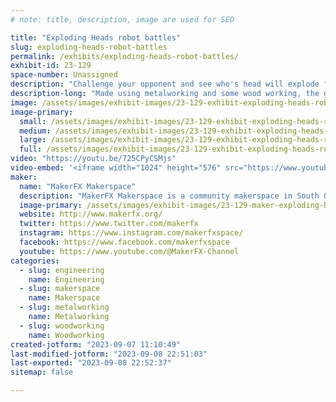 ```yaml
---
# note: title, description, image are used for SEO

title: "Exploding Heads robot battles"
slug: exploding-heads-robot-battles
permalink: /exhibits/exploding-heads-robot-battles/
exhibit-id: 23-129
space-number: Unassigned
description: "Challenge your opponent and see who's head will explode first!"
description-long: "Made using metalworking and some wood working, the goal is to make your opponents seltzer water can head explode first.  "
image: /assets/images/exhibit-images/23-129-exhibit-exploding-heads-robot-battles-exploding-heads-picture-large.PNG
image-primary: 
  small: /assets/images/exhibit-images/23-129-exhibit-exploding-heads-robot-battles-exploding-heads-picture-small.PNG
  medium: /assets/images/exhibit-images/23-129-exhibit-exploding-heads-robot-battles-exploding-heads-picture-medium.PNG
  large: /assets/images/exhibit-images/23-129-exhibit-exploding-heads-robot-battles-exploding-heads-picture-large.PNG
  full: /assets/images/exhibit-images/23-129-exhibit-exploding-heads-robot-battles-exploding-heads-picture-full.PNG
video: "https://youtu.be/725CPyCSMjs"
video-embed: '<iframe width="1024" height="576" src="https://www.youtube.com/embed/725CPyCSMjs?feature=oembed" frameborder="0" allow="accelerometer; autoplay; clipboard-write; encrypted-media; gyroscope; picture-in-picture; web-share" allowfullscreen title="Exploding heads Robot Battles"></iframe>'
maker: 
  name: "MakerFX Makerspace"
  description: "MakerFX Makerspace is a community makerspace in South Orlando. We welcome makers of all types, from crafters to artists to robotics builders. Whatever you like to make, you'll find a welcoming community that can help you learn, and wants to learn from you. We are active in the local community and you'll often find MakerFX members showing off what they make at events, volunteering with community projects, partnering with organizations like Boys & Girls Clubs of Central Florida, and much, much more."
  image-primary: /assets/images/exhibit-images/23-129-maker-exploding-heads-robot-battles-makerfx-with-text-medium.png
  website: http://www.makerfx.org/
  twitter: https://www.twitter.com/makerfx
  instagram: https://www.instagram.com/makerfxspace/
  facebook: https://www.facebook.com/makerfxspace
  youtube: https://www.youtube.com/@MakerFX-Channel
categories: 
  - slug: engineering
    name: Engineering
  - slug: makerspace
    name: Makerspace
  - slug: metalworking
    name: Metalworking
  - slug: woodworking
    name: Woodworking
created-jotform: "2023-09-07 11:10:49"
last-modified-jotform: "2023-09-08 22:51:03"
last-exported: "2023-09-08 22:52:37"
sitemap: false

---
```

